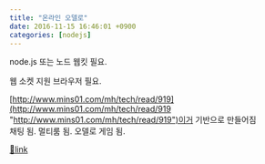 ```yaml
---
title: "온라인 오델로"
date: 2016-11-15 16:46:01 +0900
categories: [nodejs]
---
```


node.js 또는 노드 웹킷 필요.

웹 소켓 지원 브라우저 필요.  
  
[http://www.mins01.com/mh/tech/read/919](http://www.mins01.com/mh/tech/read/919 "http://www.mins01.com/mh/tech/read/919")이거 기반으로 만들어짐  
채팅 됨. 멀티룸 됨. 오델로 게임 됨.


[🔗link](http://www.mins01.com/mh/tech/read/1045)